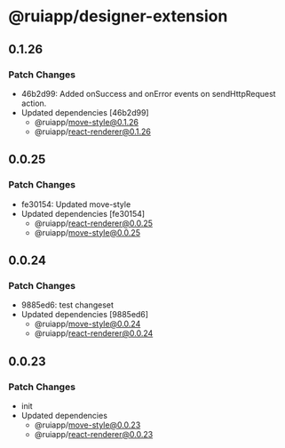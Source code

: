 # @ruiapp/designer-extension

## 0.1.26

### Patch Changes

- 46b2d99: Added onSuccess and onError events on sendHttpRequest action.
- Updated dependencies [46b2d99]
  - @ruiapp/move-style@0.1.26
  - @ruiapp/react-renderer@0.1.26

## 0.0.25

### Patch Changes

- fe30154: Updated move-style
- Updated dependencies [fe30154]
  - @ruiapp/react-renderer@0.0.25
  - @ruiapp/move-style@0.0.25

## 0.0.24

### Patch Changes

- 9885ed6: test changeset
- Updated dependencies [9885ed6]
  - @ruiapp/move-style@0.0.24
  - @ruiapp/react-renderer@0.0.24

## 0.0.23

### Patch Changes

- init
- Updated dependencies
  - @ruiapp/move-style@0.0.23
  - @ruiapp/react-renderer@0.0.23
